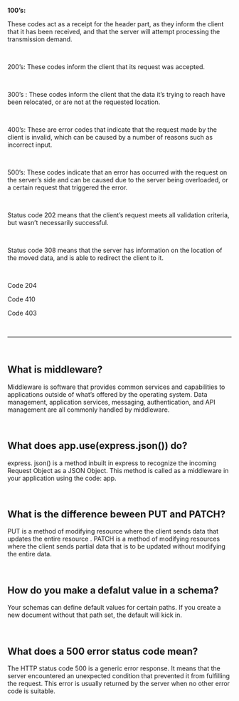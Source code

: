 **100’s:** 

These codes act as a receipt for the header part, as they inform the client that it has been received, and that the server will attempt processing the transmission demand. 

<br>

200’s: These codes inform the client that its request was accepted.

<br>

300’s : These codes inform the client that the data it’s trying to reach have been relocated, or are not at the requested location.

<br>

400’s: These are error codes that indicate that the request made by the client is invalid, which can be caused by a number of reasons such as incorrect input.

<br>

500’s: These codes indicate that an error has occurred with the request on the server’s side and can be caused due to the server being overloaded, or a certain request that triggered the error.

<br>

Status code 202 means that the client’s request meets all validation criteria, but wasn’t necessarily successful.

<br>

Status code 308 means that the server has information on the location of the moved data, and is able to redirect the client to it.

<br>

Code 204

Code 410

Code 403

<br>

<hr>

<br>

## What is middleware?

Middleware is software that provides common services and capabilities to applications outside of what’s offered by the operating system. Data management, application services, messaging, authentication, and API management are all commonly handled by middleware.

<br>

## What does app.use(express.json()) do?

express. json() is a method inbuilt in express to recognize the incoming Request Object as a JSON Object. This method is called as a middleware in your application using the code: app.

<br>

## What is the difference beween PUT and PATCH?

PUT is a method of modifying resource where the client sends data that updates the entire resource . PATCH is a method of modifying resources where the client sends partial data that is to be updated without modifying the entire data.

<br>

## How do you make a defalut value in a schema?

Your schemas can define default values for certain paths. If you create a new document without that path set, the default will kick in.

<br>

## What does a 500 error status code mean?

The HTTP status code 500 is a generic error response. It means that the server encountered an unexpected condition that prevented it from fulfilling the request. This error is usually returned by the server when no other error code is suitable.